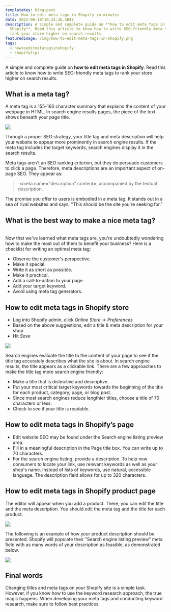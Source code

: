 ```yaml
---
templateKey: blog-post
title: How to edit meta tags in Shopify in minutes
date: 2022-06-18T10:33:26.484Z
description: A simple and complete guide on **how to edit meta tags in
  Shopify**. Read this article to know how to write SEO-friendly meta tags to
  rank your store higher on search results.
featuredimage: /img/how-to-edit-meta-tags-in-shopify.png
tags:
  - howtoeditmetatagsinshopify
  - shopifytips
---
```

<!--StartFragment-->

A simple and complete guide on **how to edit meta tags in Shopify**. Read this article to know how to write SEO-friendly meta tags to rank your store higher on search results.

## What is a meta tag?

A meta tag is a 155-160 character summary that explains the content of your webpage in HTML. In search engine results pages, the piece of the text shows beneath your page title.

![](/img/meta-tag-example.png)

Through a proper SEO strategy, your title tag and meta description will help your website to appear more prominently in search engine results. If the meta tag includes the target keywords, search engines display it in the search results.

Meta tags aren't an SEO ranking criterion, but they do persuade customers to click a page. Therefore, meta descriptions are an important aspect of on-page SEO. They appear as:

>  <meta name="description" content=, accompanied by the textual description.

The promise you offer to users is embodied in a meta tag. It stands out in a sea of rival websites and says, "This should be the site you're seeking for."

## What is the best way to make a nice meta tag?

\
Now that we've learned what meta tags are, you're undoubtedly wondering how to make the most out of them to benefit your business? Here is a checklist for writing an optimal meta tag:

* Observe the customer's perspective.
* Make it special.
* Write it as short as possible.
* Make it practical.
* Add a call-to-action to your page.
* Add your target keyword.
* Avoid using meta tag generators.

## How to edit meta tags in Shopify store

* Log into Shopify admin, click *Online Store* -> *Preferences*
* Based on the above suggestions, edit a title & meta description for your shop
* Hit *Save*

![](/img/how-to-edit-meta-tags-in-shopify-store.png)

Search engines evaluate the title to the content of your page to see if the title tag accurately describes what the site is about. In search engine results, the title appears as a clickable link. There are a few approaches to make the title tag more search engine friendly:

* Make a title that is distinctive and descriptive.
* Put your most critical target keywords towards the beginning of the title for each product, category, page, or blog post.
* Since most search engines reduce lengthier titles, choose a title of 70 characters or less.
* Check to see if your title is readable.

## How to edit meta tags in Shopify’s page

* Edit website SEO may be found under the Search engine listing preview area.
* Fill in a meaningful description in the Page title box. You can write up to 70 characters.
* For the search engine listing, provide a description. To help new consumers to locate your link, use relevant keywords as well as your shop's name. Instead of lists of keywords, use natural, accessible language. The description field allows for up to 320 characters.

## How to edit meta tags in Shopify product page

The editor will appear when you add a product. There, you can edit the title and the meta description. You should edit the meta tag and the title for each product.

![](/img/product-status.png)

The following is an example of how your product description should be presented. Shopify will populate their "Search engine listing preview" meta field with as many words of your description as feasible, as demonstrated below.

![](/img/how-to-edit-meta-tags-in-shopify-product-page.png)

## Final words

Changing titles and meta tags on your Shopify site is a simple task. However, if you know how to use the keyword research approach, the true magic happens. When developing your meta tags and conducting keyword research, make sure to follow best practices.



<!--EndFragment-->